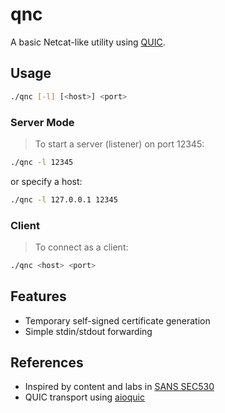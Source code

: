 # qnc

A basic Netcat-like utility using [QUIC](https://datatracker.ietf.org/doc/html/rfc9000).

## Usage

```bash
./qnc [-l] [<host>] <port>
```

### Server Mode

> To start a server (listener) on port 12345:

```bash
./qnc -l 12345
```

or specify a host:

```bash
./qnc -l 127.0.0.1 12345
```

### Client

> To connect as a client:

```bash
./qnc <host> <port>
```

## Features

- Temporary self-signed certificate generation
- Simple stdin/stdout forwarding

## References

- Inspired by content and labs in [SANS SEC530](https://www.sans.org/cyber-security-courses/defensible-security-architecture-and-engineering/)
- QUIC transport using [aioquic](https://github.com/aiortc/aioquic)
